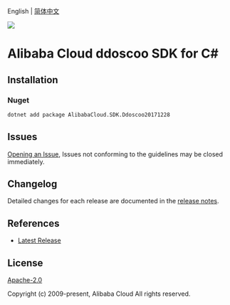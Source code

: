 English | [简体中文](README-CN.md)

![](https://aliyunsdk-pages.alicdn.com/icons/AlibabaCloud.svg)

# Alibaba Cloud ddoscoo SDK for C#

## Installation

### Nuget

```bash
dotnet add package AlibabaCloud.SDK.Ddoscoo20171228
```

## Issues

[Opening an Issue](https://github.com/aliyun/alibabacloud-csharp-sdk/issues/new), Issues not conforming to the guidelines may be closed immediately.

## Changelog

Detailed changes for each release are documented in the [release notes](./ChangeLog.md).

## References

* [Latest Release](https://github.com/aliyun/alibabacloud-csharp-sdk/)

## License

[Apache-2.0](http://www.apache.org/licenses/LICENSE-2.0)

Copyright (c) 2009-present, Alibaba Cloud All rights reserved.

